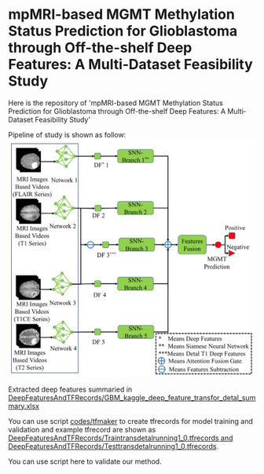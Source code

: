 # mpMRI-based MGMT Methylation Status Prediction for Glioblastoma through Off-the-shelf Deep Features: A Multi‐Dataset Feasibility Study
Here is the repository of 'mpMRI-based MGMT Methylation Status Prediction for Glioblastoma through Off-the-shelf Deep Features: A Multi‐Dataset Feasibility Study'

Pipeline of study is shown as follow:
![Pipeline of study](https://github.com/FORRESTHUACHEN/mpMRI_for_MGMT_Prediction-/blob/main/Figure1.png)

Extracted deep features summaried in [DeepFeaturesAndTFRecords/GBM_kaggle_deep_feature_transfor_detal_summary.xlsx](https://github.com/FORRESTHUACHEN/mpMRI_for_MGMT_Prediction-/blob/main/DeepFeaturesAndTFRecords/GBM_kaggle_deep_feature_transfor_detal_summary.xlsx)

You can use script [codes/tfmaker](https://github.com/FORRESTHUACHEN/mpMRI_for_MGMT_Prediction-/blob/main/codes/tfmaker%20-%20v3.py) to create tfrecords for model training and validation and example tfrecord are shown as [DeepFeaturesAndTFRecords/Traintransdetalrunning1_0.tfrecords and DeepFeaturesAndTFRecords/Testtransdetalrunning1_0.tfrecords](https://github.com/FORRESTHUACHEN/mpMRI_for_MGMT_Prediction-/tree/main/DeepFeaturesAndTFRecords).

You can use script here to validate our method.
